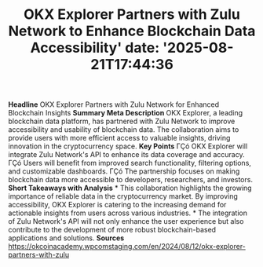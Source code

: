 ﻿---
title: "OKX Explorer Partners with Zulu Network to Enhance Blockchain Data Accessibility'
date: '2025-08-21T17:44:36"
category: "Markets"
summary: ""
slug: "okx explorer partners with zulu network to enhance blockchai"
source_urls:
  - "https://okcoinacademy.wpcomstaging.com/en/2024/08/12/okx-explorer-partners-with-zulu"
seo:
  title: "OKX Explorer Partners with Zulu Network to Enhance Blockchain Data Accessibility | Hash n Hedge'
  description: '"
  keywords: ["news", "markets", "brief"]
---
**Headline** OKX Explorer Partners with Zulu Network for Enhanced Blockchain Insights  **Summary Meta Description** OKX Explorer, a leading blockchain data platform, has partnered with Zulu Network to improve accessibility and usability of blockchain data. The collaboration aims to provide users with more efficient access to valuable insights, driving innovation in the cryptocurrency space.  **Key Points**  ΓÇó OKX Explorer will integrate Zulu Network's API to enhance its data coverage and accuracy. ΓÇó Users will benefit from improved search functionality, filtering options, and customizable dashboards. ΓÇó The partnership focuses on making blockchain data more accessible to developers, researchers, and investors.  **Short Takeaways with Analysis**  * This collaboration highlights the growing importance of reliable data in the cryptocurrency market. By improving accessibility, OKX Explorer is catering to the increasing demand for actionable insights from users across various industries. * The integration of Zulu Network's API will not only enhance the user experience but also contribute to the development of more robust blockchain-based applications and solutions.  **Sources** https://okcoinacademy.wpcomstaging.com/en/2024/08/12/okx-explorer-partners-with-zulu 
